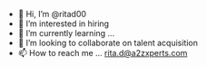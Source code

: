 - 👋 Hi, I’m @ritad00
- 👀 I’m interested in hiring
- 🌱 I’m currently learning ...
- 💞️ I’m looking to collaborate on talent acquisition
- 📫 How to reach me ...
rita.d@a2zxperts.com
<!---
ritad00/ritad00 is a ✨ special ✨ repository because its `README.md` (this file) appears on your GitHub profile.
You can click the Preview link to take a look at your changes.
--->
